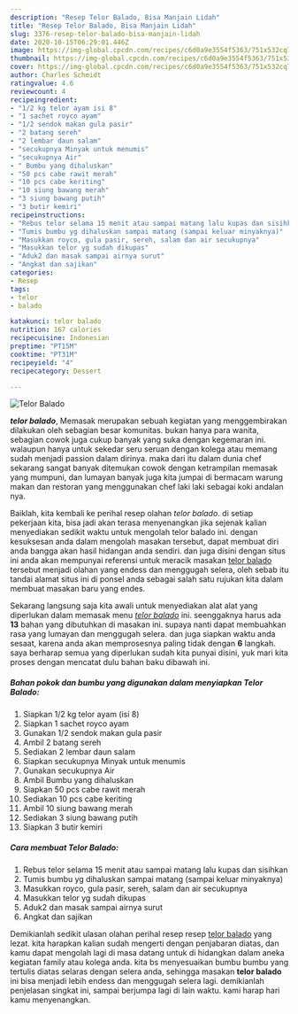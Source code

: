 ```yaml
---
description: "Resep Telor Balado, Bisa Manjain Lidah"
title: "Resep Telor Balado, Bisa Manjain Lidah"
slug: 3376-resep-telor-balado-bisa-manjain-lidah
date: 2020-10-15T06:29:01.446Z
image: https://img-global.cpcdn.com/recipes/c6d0a9e3554f5363/751x532cq70/telor-balado-foto-resep-utama.jpg
thumbnail: https://img-global.cpcdn.com/recipes/c6d0a9e3554f5363/751x532cq70/telor-balado-foto-resep-utama.jpg
cover: https://img-global.cpcdn.com/recipes/c6d0a9e3554f5363/751x532cq70/telor-balado-foto-resep-utama.jpg
author: Charles Schmidt
ratingvalue: 4.6
reviewcount: 4
recipeingredient:
- "1/2 kg telor ayam isi 8"
- "1 sachet royco ayam"
- "1/2 sendok makan gula pasir"
- "2 batang sereh"
- "2 lembar daun salam"
- "secukupnya Minyak untuk menumis"
- "secukupnya Air"
- " Bumbu yang dihaluskan"
- "50 pcs cabe rawit merah"
- "10 pcs cabe keriting"
- "10 siung bawang merah"
- "3 siung bawang putih"
- "3 butir kemiri"
recipeinstructions:
- "Rebus telor selama 15 menit atau sampai matang lalu kupas dan sisihkan"
- "Tumis bumbu yg dihaluskan sampai matang (sampai keluar minyaknya)"
- "Masukkan royco, gula pasir, sereh, salam dan air secukupnya"
- "Masukkan telor yg sudah dikupas"
- "Aduk2 dan masak sampai airnya surut"
- "Angkat dan sajikan"
categories:
- Resep
tags:
- telor
- balado

katakunci: telor balado 
nutrition: 167 calories
recipecuisine: Indonesian
preptime: "PT15M"
cooktime: "PT31M"
recipeyield: "4"
recipecategory: Dessert

---
```



![Telor Balado](https://img-global.cpcdn.com/recipes/c6d0a9e3554f5363/751x532cq70/telor-balado-foto-resep-utama.jpg)

<b><i>telor balado</i></b>, Memasak merupakan sebuah kegiatan yang menggembirakan dilakukan oleh sebagian besar komunitas. bukan hanya para wanita, sebagian cowok juga cukup banyak yang suka dengan kegemaran ini. walaupun hanya untuk sekedar seru seruan dengan kolega atau memang sudah menjadi passion dalam dirinya. maka dari itu dalam dunia chef sekarang sangat banyak ditemukan cowok dengan ketrampilan memasak yang mumpuni, dan lumayan banyak juga kita jumpai di bermacam warung makan dan restoran yang menggunakan chef laki laki sebagai koki andalan nya.

Baiklah, kita kembali ke perihal resep olahan <i>telor balado</i>. di setiap pekerjaan kita, bisa jadi akan terasa menyenangkan jika sejenak kalian menyediakan sedikit waktu untuk mengolah telor balado ini. dengan kesuksesan anda dalam mengolah masakan tersebut, dapat membuat diri anda bangga akan hasil hidangan anda sendiri. dan juga disini dengan situs ini anda akan mempunyai referensi untuk meracik masakan <u>telor balado</u> tersebut menjadi olahan yang endess dan menggugah selera, oleh sebab itu tandai alamat situs ini di ponsel anda sebagai salah satu rujukan kita dalam membuat masakan baru yang endes.




Sekarang langsung saja kita awali untuk menyediakan alat alat yang diperlukan dalam memasak menu <u><i>telor balado</i></u> ini. seenggaknya harus ada <b>13</b> bahan yang dibutuhkan di masakan ini. supaya nanti dapat membuahkan rasa yang lumayan dan menggugah selera. dan juga siapkan waktu anda sesaat, karena anda akan memprosesnya paling tidak dengan <b>6</b> langkah. saya berharap semua yang diperlukan sudah kita punyai disini, yuk mari kita proses dengan mencatat dulu bahan baku dibawah ini.

<!--inarticleads1-->

##### Bahan pokok dan bumbu yang digunakan dalam menyiapkan Telor Balado:

1. Siapkan 1/2 kg telor ayam (isi 8)
1. Siapkan 1 sachet royco ayam
1. Gunakan 1/2 sendok makan gula pasir
1. Ambil 2 batang sereh
1. Sediakan 2 lembar daun salam
1. Siapkan secukupnya Minyak untuk menumis
1. Gunakan secukupnya Air
1. Ambil  Bumbu yang dihaluskan
1. Siapkan 50 pcs cabe rawit merah
1. Sediakan 10 pcs cabe keriting
1. Ambil 10 siung bawang merah
1. Sediakan 3 siung bawang putih
1. Siapkan 3 butir kemiri




<!--inarticleads2-->

##### Cara membuat Telor Balado:

1. Rebus telor selama 15 menit atau sampai matang lalu kupas dan sisihkan
1. Tumis bumbu yg dihaluskan sampai matang (sampai keluar minyaknya)
1. Masukkan royco, gula pasir, sereh, salam dan air secukupnya
1. Masukkan telor yg sudah dikupas
1. Aduk2 dan masak sampai airnya surut
1. Angkat dan sajikan




Demikianlah sedikit ulasan olahan perihal resep resep <u>telor balado</u> yang lezat. kita harapkan kalian sudah mengerti dengan penjabaran diatas, dan kamu dapat mengolah lagi di masa datang untuk di hidangkan dalam aneka kegiatan family atau kolega anda. kita bs menyesuaikan bumbu bumbu yang tertulis diatas selaras dengan selera anda, sehingga masakan <b>telor balado</b> ini bisa menjadi lebih endess dan menggugah selera lagi. demikianlah penjelasan singkat ini, sampai berjumpa lagi di lain waktu. kami harap hari kamu menyenangkan.
